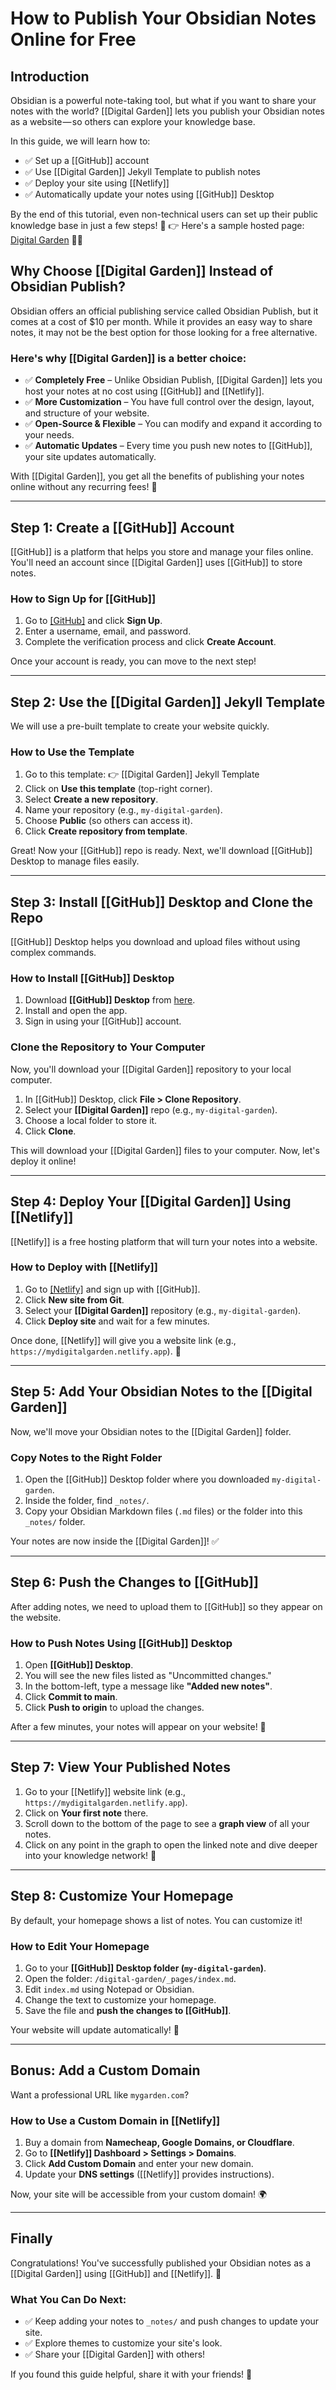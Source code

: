 

# How to Publish Your Obsidian Notes Online for Free

## Introduction

Obsidian is a powerful note-taking tool, but what if you want to share your notes with the world? [[Digital Garden]] lets you publish your Obsidian notes as a website — so others can explore your knowledge base.

In this guide, we will learn how to:

- ✅ Set up a [[GitHub]] account
- ✅ Use [[Digital Garden]] Jekyll Template to publish notes
- ✅ Deploy your site using [[Netlify]]
- ✅ Automatically update your notes using [[GitHub]] Desktop

By the end of this tutorial, even non-technical users can set up their public knowledge base in just a few steps! 🎉
👉 Here's a sample hosted page: [Digital Garden](https://lovely-sprinkles-82a385.netlify.app/) 🌱✨

## Why Choose [[Digital Garden]] Instead of Obsidian Publish?

Obsidian offers an official publishing service called Obsidian Publish, but it comes at a cost of $10 per month. While it provides an easy way to share notes, it may not be the best option for those looking for a free alternative.

### Here's why [[Digital Garden]] is a better choice:

- ✅ **Completely Free** – Unlike Obsidian Publish, [[Digital Garden]] lets you host your notes at no cost using [[GitHub]] and [[Netlify]].
- ✅ **More Customization** – You have full control over the design, layout, and structure of your website.
- ✅ **Open-Source & Flexible** – You can modify and expand it according to your needs.
- ✅ **Automatic Updates** – Every time you push new notes to [[GitHub]], your site updates automatically.

With [[Digital Garden]], you get all the benefits of publishing your notes online without any recurring fees! 🚀

---

## Step 1: Create a [[GitHub]] Account

[[GitHub]] is a platform that helps you store and manage your files online. You'll need an account since [[Digital Garden]] uses [[GitHub]] to store notes.

### How to Sign Up for [[GitHub]]

1. Go to [[GitHub]](https://github.com) and click **Sign Up**.
2. Enter a username, email, and password.
3. Complete the verification process and click **Create Account**.

Once your account is ready, you can move to the next step!

---

## Step 2: Use the [[Digital Garden]] Jekyll Template

We will use a pre-built template to create your website quickly.

### How to Use the Template

1. Go to this template: 👉 [[Digital Garden]] Jekyll Template
2. Click on **Use this template** (top-right corner).
3. Select **Create a new repository**.
4. Name your repository (e.g., `my-digital-garden`).
5. Choose **Public** (so others can access it).
6. Click **Create repository from template**.

Great! Now your [[GitHub]] repo is ready. Next, we'll download [[GitHub]] Desktop to manage files easily.

---

## Step 3: Install [[GitHub]] Desktop and Clone the Repo

[[GitHub]] Desktop helps you download and upload files without using complex commands.

### How to Install [[GitHub]] Desktop

1. Download **[[GitHub]] Desktop** from [here](https://desktop.github.com).
2. Install and open the app.
3. Sign in using your [[GitHub]] account.

### Clone the Repository to Your Computer

Now, you'll download your [[Digital Garden]] repository to your local computer.

1. In [[GitHub]] Desktop, click **File > Clone Repository**.
2. Select your **[[Digital Garden]]** repo (e.g., `my-digital-garden`).
3. Choose a local folder to store it.
4. Click **Clone**.

This will download your [[Digital Garden]] files to your computer. Now, let's deploy it online!

---

## Step 4: Deploy Your [[Digital Garden]] Using [[Netlify]]

[[Netlify]] is a free hosting platform that will turn your notes into a website.

### How to Deploy with [[Netlify]]

1. Go to [[Netlify]](https://www.netlify.com) and sign up with [[GitHub]].
2. Click **New site from Git**.
3. Select your **[[Digital Garden]]** repository (e.g., `my-digital-garden`).
4. Click **Deploy site** and wait for a few minutes.

Once done, [[Netlify]] will give you a website link (e.g., `https://mydigitalgarden.netlify.app`). 🎉

---

## Step 5: Add Your Obsidian Notes to the [[Digital Garden]]

Now, we'll move your Obsidian notes to the [[Digital Garden]] folder.

### Copy Notes to the Right Folder

1. Open the [[GitHub]] Desktop folder where you downloaded `my-digital-garden`.
2. Inside the folder, find `_notes/`.
3. Copy your Obsidian Markdown files (`.md` files) or the folder into this `_notes/` folder.

Your notes are now inside the [[Digital Garden]]! ✅

---

## Step 6: Push the Changes to [[GitHub]]

After adding notes, we need to upload them to [[GitHub]] so they appear on the website.

### How to Push Notes Using [[GitHub]] Desktop

1. Open **[[GitHub]] Desktop**.
2. You will see the new files listed as "Uncommitted changes."
3. In the bottom-left, type a message like **"Added new notes"**.
4. Click **Commit to main**.
5. Click **Push to origin** to upload the changes.

After a few minutes, your notes will appear on your website! 🎉

---

## Step 7: View Your Published Notes

1. Go to your [[Netlify]] website link (e.g., `https://mydigitalgarden.netlify.app`).
2. Click on **Your first note** there.
3. Scroll down to the bottom of the page to see a **graph view** of all your notes.
4. Click on any point in the graph to open the linked note and dive deeper into your knowledge network! 🚀

---

## Step 8: Customize Your Homepage

By default, your homepage shows a list of notes. You can customize it!

### How to Edit Your Homepage

1. Go to your **[[GitHub]] Desktop folder (`my-digital-garden`)**.
2. Open the folder: `/digital-garden/_pages/index.md`.
3. Edit `index.md` using Notepad or Obsidian.
4. Change the text to customize your homepage.
5. Save the file and **push the changes to [[GitHub]]**.

Your website will update automatically! 🎨

---

## Bonus: Add a Custom Domain

Want a professional URL like `mygarden.com`?

### How to Use a Custom Domain in [[Netlify]]

1. Buy a domain from **Namecheap, Google Domains, or Cloudflare**.
2. Go to **[[Netlify]] Dashboard > Settings > Domains**.
3. Click **Add Custom Domain** and enter your new domain.
4. Update your **DNS settings** ([[Netlify]] provides instructions).

Now, your site will be accessible from your custom domain! 🌍

---

## Finally

Congratulations! You've successfully published your Obsidian notes as a [[Digital Garden]] using [[GitHub]] and [[Netlify]]. 🚀

### What You Can Do Next:

- ✅ Keep adding your notes to `_notes/` and push changes to update your site.
- ✅ Explore themes to customize your site's look.
- ✅ Share your [[Digital Garden]] with others!

If you found this guide helpful, share it with your friends! 🎉

